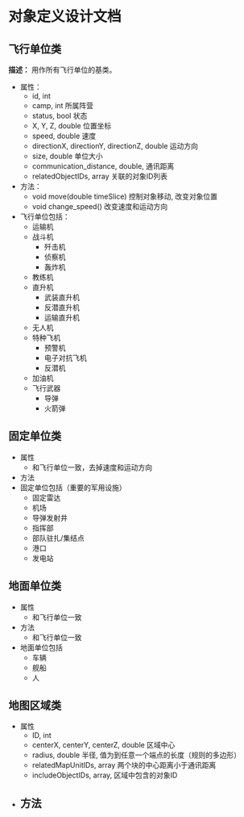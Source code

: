 # 对象定义设计文档

## 飞行单位类
<!-- ![Alt text](军用飞机分类.png) -->
**描述：** 用作所有飞行单位的基类。

- 属性：
  - id, int
  - camp, int 所属阵营
  - status, bool 状态
  - X, Y, Z, double 位置坐标
  - speed, double  速度
  - directionX, directionY, directionZ, double 运动方向
  - size, double 单位大小
  - communication_distance, double, 通讯距离
  - relatedObjectIDs, array<int> 关联的对象ID列表
- 方法：
  - void move(double timeSlice) 控制对象移动, 改变对象位置
  - void change_speed() 改变速度和运动方向  
- 飞行单位包括：
  - 运输机
  - 战斗机
    - 歼击机
    - 侦察机
    - 轰炸机
  - 教练机
  - 直升机
    - 武装直升机
    - 反潜直升机
    - 运输直升机
  - 无人机
  - 特种飞机
    - 预警机
    - 电子对抗飞机
    - 反潜机
  - 加油机
  - 飞行武器
    - 导弹
    - 火箭弹
 
## 固定单位类
- 属性
  - 和飞行单位一致，去掉速度和运动方向
- 方法
- 固定单位包括（重要的军用设施）
  - 固定雷达
  - 机场
  - 导弹发射井
  - 指挥部
  - 部队驻扎/集结点
  - 港口
  - 发电站
## 地面单位类
- 属性
  - 和飞行单位一致
- 方法
  - 和飞行单位一致
- 地面单位包括
  - 车辆
  - 舰船   
  - 人
## 地图区域类
- 属性
  - ID, int 
  - centerX, centerY, centerZ, double 区域中心
  - radius, double 半径, 值为到任意一个端点的长度（规则的多边形）
  - relatedMapUnitIDs, array<int> 两个块的中心距离小于通讯距离
  - includeObjectIDs, array<int>, 区域中包含的对象ID
- 方法
  - 